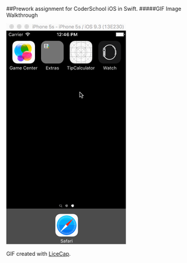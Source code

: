 ##Prework assignment for CoderSchool iOS in Swift.
#####GIF Image Walkthrough

![GIF Image Walkthrough](demo.gif)

GIF created with [LiceCap](http://www.cockos.com/licecap/).
